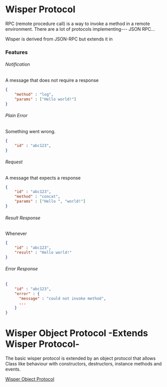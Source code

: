 # Wisper Protocol

RPC (remote procedure call) is a way to invoke a method in a remote environment. There are a lot of protocols implementing--- JSON RPC...

Wisper is derived from JSON-RPC but extends it in


### Features

###### Notification

A message that does not require a response

```json
{
    "method" : "log",
    "params" : ["Hello world!"]
}
```

###### Plain Error
Something went wrong.
```json
{
    "id" : "abc123",
}
```

###### Request
A message that expects a response
```json
{
    "id" : "abc123",
    "method" : "concat",
    "params" : ["Hello ", "world!"]
}
```


###### Result Response

Whenever

```json
{
    "id" : "abc123",
    "result" : "Hello world!"
}
```

###### Error Response

```json
{
    "id" : "abc123",
    "error" : {
      "message" : "could not invoke method",
      ...
    }
}
```

# Wisper Object Protocol -Extends Wisper Protocol-

The basic wisper protocol is extended by an object protocol that allows Class like behaviour with constructors, destructors, instance methods and events.

[Wisper Object Protocol](./OBJECT_PROTOCOL.md)
